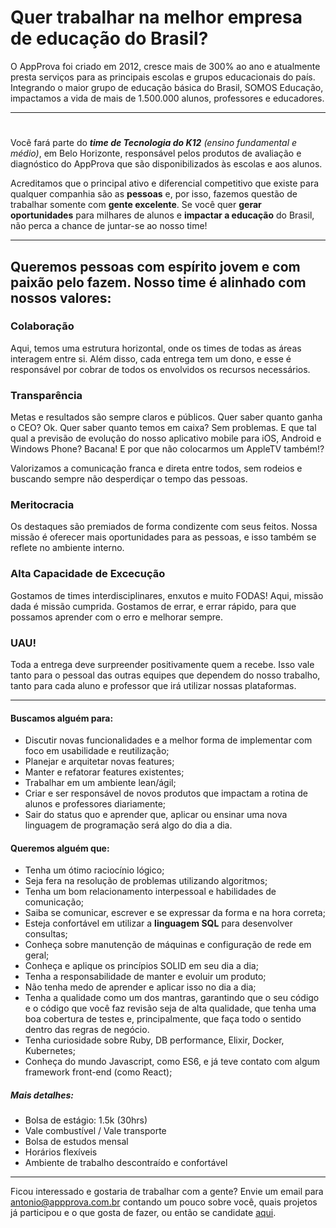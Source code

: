 # Quer trabalhar na melhor empresa de educação do Brasil?

O AppProva foi criado em 2012, cresce mais de 300% ao ano e atualmente presta serviços para as principais escolas e grupos educacionais do país. Integrando o maior grupo de educação básica do Brasil, SOMOS Educação, impactamos a vida de mais de 1.500.000 alunos, professores e educadores.

---
#
Você fará parte do ___time de Tecnologia do K12___ _(ensino fundamental e médio)_, em Belo Horizonte, responsável pelos produtos de avaliação e diagnóstico do AppProva que são disponibilizados às escolas e aos alunos.

Acreditamos que o principal ativo e diferencial competitivo que existe para qualquer companhia são as __pessoas__ e, por isso, fazemos questão de trabalhar somente com __gente excelente__. Se você quer __gerar oportunidades__ para milhares de alunos e __impactar a educação__ do Brasil, não perca a chance de juntar-se ao nosso time!

---
## Queremos pessoas com espírito jovem e com paixão pelo fazem. Nosso time é alinhado com nossos valores:

### Colaboração

Aqui, temos uma estrutura horizontal, onde os times de todas as áreas interagem entre si. Além disso, cada
entrega tem um dono, e esse é responsável por cobrar de todos os envolvidos os recursos necessários.

### Transparência

Metas e resultados são sempre claros e públicos. Quer saber quanto ganha o CEO? Ok. Quer saber quanto temos em caixa? Sem problemas. E que tal qual a previsão de evolução do nosso aplicativo mobile para iOS, Android e Windows Phone? Bacana! E por que não colocarmos um AppleTV também!?

Valorizamos a comunicação franca e direta entre todos, sem rodeios e buscando sempre não desperdiçar o tempo das pessoas.

### Meritocracia

Os destaques são premiados de forma condizente com seus feitos. Nossa missão é oferecer mais oportunidades para as pessoas, e isso também se reflete no ambiente interno.

### Alta Capacidade de Excecução

Gostamos de times interdisciplinares, enxutos e muito FODAS! Aqui, missão dada é missão cumprida. Gostamos de errar, e errar rápido, para que possamos aprender com o erro e melhorar sempre.

### UAU!

Toda a entrega deve surpreender positivamente quem a recebe. Isso vale tanto para o pessoal das outras equipes que dependem do nosso trabalho, tanto para cada aluno e professor que irá utilizar nossas plataformas.

---

#### Buscamos alguém para:
- Discutir novas funcionalidades e a melhor forma de implementar com foco em usabilidade e reutilização;
- Planejar e arquitetar novas features;
- Manter e refatorar features existentes;
- Trabalhar em um ambiente lean/ágil;
- Criar e ser responsável de novos produtos que impactam a rotina de alunos e professores diariamente;
- Sair do status quo e aprender que, aplicar ou ensinar uma nova linguagem de programação será algo do dia a dia.

#### Queremos alguém que:
- Tenha um ótimo raciocínio lógico;
- Seja fera na resolução de problemas utilizando algoritmos;
- Tenha um bom relacionamento interpessoal e habilidades de comunicação;
- Saiba se comunicar, escrever e se expressar da forma e na hora correta;
- Esteja confortável em utilizar a __linguagem SQL__ para desenvolver consultas;
- Conheça sobre manutenção de máquinas e configuração de rede em geral;
- Conheça e aplique os princípios SOLID em seu dia a dia;
- Tenha a responsabilidade de manter e evoluir um produto;
- Não tenha medo de aprender e aplicar isso no dia a dia;
- Tenha a qualidade como um dos mantras, garantindo que o seu código e o código que você faz revisão seja de alta qualidade, que tenha uma boa cobertura de testes e, principalmente, que faça todo o sentido dentro das regras de negócio.
- Tenha curiosidade sobre Ruby, DB performance, Elixir, Docker, Kubernetes;
- Conheça do mundo Javascript, como ES6, e já teve contato com algum framework front-end (como React);


##### Mais detalhes:

- Bolsa de estágio: 1.5k (30hrs)
- Vale combustível / Vale transporte
- Bolsa de estudos mensal
- Horários flexíveis
- Ambiente de trabalho descontraído e confortável

---

Ficou interessado e gostaria de trabalhar com a gente? Envie um email para antonio@appprova.com.br contando um pouco sobre você, quais projetos já participou e o que gosta de fazer, ou então se candidate [aqui](https://appprova.recruiterbox.com/jobs/fk0fg1x).
